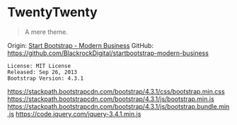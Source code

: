 # TwentyTwenty
> A mere theme.

Origin: [Start Bootstrap - Modern Business](https://startbootstrap.com/templates/modern-business/)
GitHub: <https://github.com/BlackrockDigital/startbootstrap-modern-business>

```
License: MIT License
Released: Sep 26, 2013
Bootstrap Version: 4.3.1
```

https://stackpath.bootstrapcdn.com/bootstrap/4.3.1/css/bootstrap.min.css
https://stackpath.bootstrapcdn.com/bootstrap/4.3.1/js/bootstrap.min.js
https://stackpath.bootstrapcdn.com/bootstrap/4.3.1/js/bootstrap.bundle.min.js
https://code.jquery.com/jquery-3.4.1.min.js